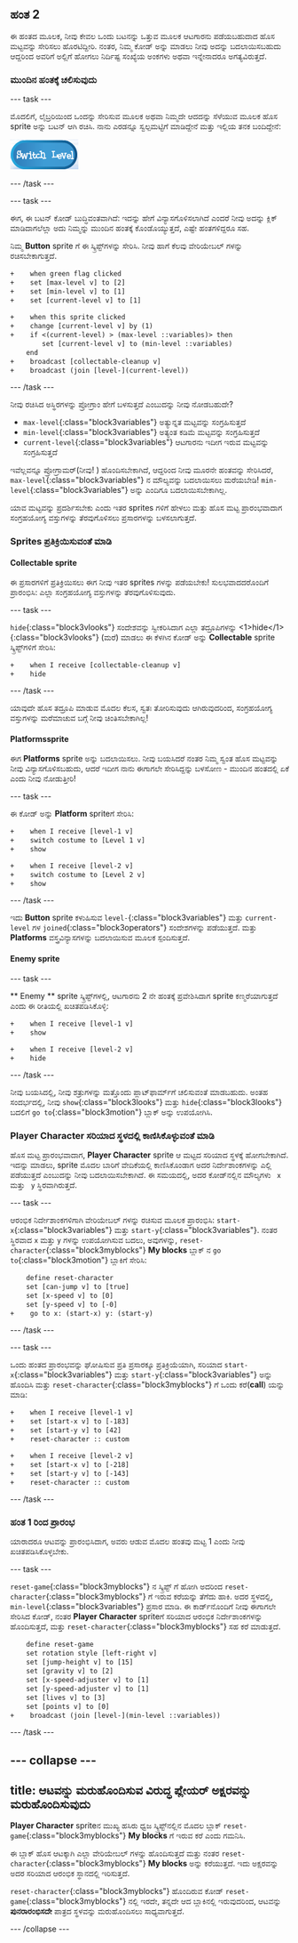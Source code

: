 ## ಹಂತ 2

ಈ ಹಂತದ ಮೂಲಕ, ನೀವು ಕೇವಲ ಒಂದು ಬಟನನ್ನು ಒತ್ತುವ ಮೂಲಕ ಆಟಗಾರನು ಪಡೆಯಬಹುದಾದ ಹೊಸ ಮಟ್ಟವನ್ನು ಸೇರಿಸಲು ಹೊರಟಿದ್ದೀರಿ. ನಂತರ, ನಿಮ್ಮ ಕೋಡ್ ಅನ್ನು ಮಾಡಲು ನೀವು ಅದನ್ನು ಬದಲಾಯಿಸಬಹುದು ಆದ್ದರಿಂದ ಅವರಿಗೆ ಅಲ್ಲಿಗೆ ಹೋಗಲು ನಿರ್ದಿಷ್ಟ ಸಂಖ್ಯೆಯ ಅಂಕಗಳು ಅಥವಾ ಇನ್ನೇನಾದರೂ ಅಗತ್ಯವಿರುತ್ತದೆ.

### ಮುಂದಿನ ಹಂತಕ್ಕೆ ಚಲಿಸುವುದು

\--- task \---

ಮೊದಲಿಗೆ, ಲೈಬ್ರರಿಯಿಂದ ಒಂದನ್ನು ಸೇರಿಸುವ ಮೂಲಕ ಅಥವಾ ನಿಮ್ಮದೇ ಆದದನ್ನು ಸೆಳೆಯುವ ಮೂಲಕ ಹೊಸ sprite ಅನ್ನು ಬಟನ್ ಆಗಿ ರಚಿಸಿ. ನಾನು ಎರಡನ್ನೂ ಸ್ವಲ್ಪಮಟ್ಟಿಗೆ ಮಾಡಿದ್ದೇನೆ ಮತ್ತು ಇಲ್ಲಿಯ ತನಕ ಬಂದಿದ್ದೇನೆ:

![The button sprite to switch levels](images/levelButton.png)

\--- /task \---

\--- task \---

ಈಗ, ಈ ಬಟನ್ ಕೋಡ್ ಬುದ್ಧಿವಂತವಾಗಿದೆ: ಇದನ್ನು ಹೇಗೆ ವಿನ್ಯಾಸಗೊಳಿಸಲಾಗಿದೆ ಎಂದರೆ ನೀವು ಅದನ್ನು ಕ್ಲಿಕ್ ಮಾಡಿದಾಗಲೆಲ್ಲಾ ಅದು ನಿಮ್ಮನ್ನು ಮುಂದಿನ ಹಂತಕ್ಕೆ ಕೊಂಡೊಯ್ಯುತ್ತದೆ, ಎಷ್ಟೇ ಹಂತಗಳಿದ್ದರೂ ಸಹ.

ನಿಮ್ಮ **Button** sprite ‌ಗೆ ಈ ಸ್ಕ್ರಿಪ್ಟ್‌ಗಳನ್ನು ಸೇರಿಸಿ. ನೀವು ಹಾಗೆ ಕೆಲವು ವೇರಿಯೇಬಲ್ ಗಳನ್ನು ರಚಿಸಬೇಕಾಗುತ್ತದೆ.

```blocks3
+    when green flag clicked
+    set [max-level v] to [2]
+    set [min-level v] to [1]
+    set [current-level v] to [1]
```

```blocks3
+    when this sprite clicked
+    change [current-level v] by (1)
+    if <(current-level) > (max-level ::variables)> then
        set [current-level v] to (min-level ::variables)
    end
+    broadcast [collectable-cleanup v]
+    broadcast (join [level-](current-level))
```

\--- /task \---

ನೀವು ರಚಿಸಿದ ಅಸ್ಥಿರಗಳನ್ನು ಪ್ರೋಗ್ರಾಂ ಹೇಗೆ ಬಳಸುತ್ತದೆ ಎಂಬುದನ್ನು ನೀವು ನೋಡಬಹುದೇ?

+ `max-level`{:class="block3variables"} ಅತ್ಯುನ್ನತ ಮಟ್ಟವನ್ನು ಸಂಗ್ರಹಿಸುತ್ತದೆ
+ `min-level`{:class="block3variables"} ಅತ್ಯಂತ ಕಡಿಮೆ ಮಟ್ಟವನ್ನು ಸಂಗ್ರಹಿಸುತ್ತದೆ
+ `current-level`{:class="block3variables"} ಆಟಗಾರನು ಇದೀಗ ಇರುವ ಮಟ್ಟವನ್ನು ಸಂಗ್ರಹಿಸುತ್ತದೆ

ಇವೆಲ್ಲವನ್ನೂ ಪ್ರೋಗ್ರಾಮರ್\(ನೀವು! \) ಹೊಂದಿಸಬೇಕಾಗಿದೆ, ಆದ್ದರಿಂದ ನೀವು ಮೂರನೇ ಹಂತವನ್ನು ಸೇರಿಸಿದರೆ, `max-level`{:class="block3variables"} ನ ಮೌಲ್ಯವನ್ನು ಬದಲಾಯಿಸಲು ಮರೆಯಬೇಡಿ! `min-level`{:class="block3variables"} ಅನ್ನು ಎಂದಿಗೂ ಬದಲಾಯಿಸಬೇಕಾಗಿಲ್ಲ.

ಯಾವ ಮಟ್ಟವನ್ನು ಪ್ರದರ್ಶಿಸಬೇಕು ಎಂದು ಇತರ sprites‌ ಗಳಿಗೆ ಹೇಳಲು ಮತ್ತು ಹೊಸ ಮಟ್ಟ ಪ್ರಾರಂಭವಾದಾಗ ಸಂಗ್ರಹಯೋಗ್ಯ ವಸ್ತುಗಳನ್ನು ತೆರವುಗೊಳಿಸಲು ಪ್ರಸಾರಗಳನ್ನು ಬಳಸಲಾಗುತ್ತದೆ.

### Sprites ಪ್ರತಿಕ್ರಿಯಿಸುವಂತೆ ಮಾಡಿ

#### **Collectable** sprite

ಈ ಪ್ರಸಾರಗಳಿಗೆ ಪ್ರತಿಕ್ರಿಯಿಸಲು ಈಗ ನೀವು ಇತರ sprites ‌ಗಳನ್ನು ಪಡೆಯಬೇಕು! ಸುಲಭವಾದದರೊಂದಿಗೆ ಪ್ರಾರಂಭಿಸಿ: ಎಲ್ಲಾ ಸಂಗ್ರಹಯೋಗ್ಯ ವಸ್ತುಗಳನ್ನು ತೆರವುಗೊಳಿಸುವುದು.

\--- task \---

`hide`{:class="block3vlooks"} ಸಂದೇಶವನ್ನು ಸ್ವೀಕರಿಸಿದಾಗ ಎಲ್ಲಾ ತದ್ರೂಪಿಗಳನ್ನು <1>hide</1>{:class="block3vlooks"} (ಮರೆ) ಮಾಡಲು ಈ ಕೆಳಗಿನ ಕೋಡ್ ಅನ್ನು **Collectable** sprite ಸ್ಕ್ರಿಪ್ಟ್‌ಗಳಿಗೆ ಸೇರಿಸಿ:

```blocks3
+    when I receive [collectable-cleanup v]
+    hide
```

\--- /task \---

ಯಾವುದೇ ಹೊಸ ತದ್ರೂಪಿ ಮಾಡುವ ಮೊದಲ ಕೆಲಸ, ಸ್ವತಃ ತೋರಿಸುವುದು ಆಗಿರುವುದರಿಂದ, ಸಂಗ್ರಹಯೋಗ್ಯ ವಸ್ತುಗಳನ್ನು ಮರೆಮಾಚುವ ಬಗ್ಗೆ ನೀವು ಚಿಂತಿಸಬೇಕಾಗಿಲ್ಲ!

#### **Platforms**sprite

ಈಗ **Platforms** sprite ಅನ್ನು ಬದಲಾಯಿಸಲು. ನೀವು ಬಯಸಿದರೆ ನಂತರ ನಿಮ್ಮ ಸ್ವಂತ ಹೊಸ ಮಟ್ಟವನ್ನು ನೀವು ವಿನ್ಯಾಸಗೊಳಿಸಬಹುದು, ಆದರೆ ಇದೀಗ ನಾನು ಈಗಾಗಲೇ ಸೇರಿಸಿದ್ದನ್ನು ಬಳಸೋಣ - ಮುಂದಿನ ಹಂತದಲ್ಲಿ ಏಕೆ ಎಂದು ನೀವು ನೋಡುತ್ತೀರಿ!

\--- task \---

ಈ ಕೋಡ್ ಅನ್ನು **Platform** spriteಗೆ ಸೇರಿಸಿ:

```blocks3
+    when I receive [level-1 v]
+    switch costume to [Level 1 v]
+    show
```

```blocks3
+    when I receive [level-2 v]
+    switch costume to [Level 2 v]
+    show
```

\--- /task \---

ಇದು **Button** sprite ಕಳುಹಿಸುವ `level-`{:class="block3variables"} ಮತ್ತು `current-level` ಗಳ `joined`{:class="block3operators"} ಸಂದೇಶಗಳನ್ನು ಪಡೆಯುತ್ತದೆ. ಮತ್ತು **Platforms** ವಸ್ತ್ರವಿನ್ಯಾಸಗಳನ್ನು ಬದಲಾಯಿಸುವ ಮೂಲಕ ಸ್ಪಂದಿಸುತ್ತದೆ.

#### **Enemy** sprite

\--- task \---

** Enemy ** sprite ಸ್ಕ್ರಿಪ್ಟ್‌ಗಳಲ್ಲಿ, ಆಟಗಾರನು 2 ನೇ ಹಂತಕ್ಕೆ ಪ್ರವೇಶಿಸಿದಾಗ sprite ಕಣ್ಮರೆಯಾಗುತ್ತದೆ ಎಂದು ಈ ರೀತಿಯಲ್ಲಿ ಖಚಿತಪಡಿಸಿಕೊಳ್ಳಿ:

```blocks3
+    when I receive [level-1 v]
+    show
```

```blocks3
+    when I receive [level-2 v]
+    hide
```

\--- /task \---

ನೀವು ಬಯಸಿದಲ್ಲಿ, ನೀವು ಶತ್ರುಗಳನ್ನು ಮತ್ತೊಂದು ಪ್ಲಾಟ್‌ಫಾರ್ಮ್‌ಗೆ ಚಲಿಸುವಂತೆ ಮಾಡಬಹುದು. ಅಂತಹ ಸಂದರ್ಭದಲ್ಲಿ, ನೀವು `show`{:class="block3looks"} ಮತ್ತು `hide`{:class="block3looks"} ಬದಲಿಗೆ `go to`{:class="block3motion"} ಬ್ಲಾಕ್ ಅನ್ನು ಉಪಯೋಗಿಸಿ.

### **Player Character** ಸರಿಯಾದ ಸ್ಥಳದಲ್ಲಿ ಕಾಣಿಸಿಕೊಳ್ಳುವಂತೆ ಮಾಡಿ

ಹೊಸ ಮಟ್ಟ ಪ್ರಾರಂಭವಾದಾಗ, **Player Character** sprite ಆ ಮಟ್ಟದ ಸರಿಯಾದ ಸ್ಥಳಕ್ಕೆ ಹೋಗಬೇಕಾಗಿದೆ. ಇದನ್ನು ಮಾಡಲು, sprite ಮೊದಲ ಬಾರಿಗೆ ವೇದಿಕೆಯಲ್ಲಿ ಕಾಣಿಸಿಕೊಂಡಾಗ ಅದರ ನಿರ್ದೇಶಾಂಕಗಳನ್ನು ಎಲ್ಲಿ ಪಡೆಯುತ್ತದೆ ಎಂಬುದನ್ನು ನೀವು ಬದಲಾಯಿಸಬೇಕಾಗಿದೆ. ಈ ಸಮಯದಲ್ಲಿ, ಅದರ ಕೋಡ್‌ನಲ್ಲಿನ ಮೌಲ್ಯಗಳು ` x` ಮತ್ತು ` y` ಸ್ಥಿರವಾಗಿರುತ್ತದೆ.

\--- task \---

ಆರಂಭಿಕ ನಿರ್ದೇಶಾಂಕಗಳಿಗಾಗಿ ವೇರಿಯೇಬಲ್ ಗಳನ್ನು ರಚಿಸುವ ಮೂಲಕ ಪ್ರಾರಂಭಿಸಿ: `start-x`{:class="block3variables"} ಮತ್ತು `start-y`{:class="block3variables"}. ನಂತರ ಸ್ಥಿರವಾದ `x` ಮತ್ತು `y` ಗಳನ್ನು ಉಪಯೋಗಿಸುವ ಬದಲು, ಅವುಗಳನ್ನು, `reset-character`{:class="block3myblocks"} **My blocks** ಬ್ಲಾಕ್ ನ `go to`{:class="block3motion"} ಬ್ಲಾಕಿಗೆ ಸೇರಿಸಿ:

```blocks3
    define reset-character
    set [can-jump v] to [true]
    set [x-speed v] to [0]
    set [y-speed v] to [-0]
+    go to x: (start-x) y: (start-y)
```

\--- /task \---

\--- task \---

ಒಂದು ಹಂತದ ಪ್ರಾರಂಭವನ್ನು ಘೋಷಿಸುವ ಪ್ರತಿ ಪ್ರಸಾರಕ್ಕೂ ಪ್ರತಿಕ್ರಿಯೆಯಾಗಿ, ಸರಿಯಾದ `start-x`{:class="block3variables"} ಮತ್ತು `start-y`{:class="block3variables"} ಅನ್ನು ಹೊಂದಿಸಿ ಮತ್ತು `reset-character`{:class="block3myblocks"} ಗೆ ಒಂದು ಕರೆ\(**call**\) ಯನ್ನು ಮಾಡಿ:

```blocks3
+    when I receive [level-1 v]
+    set [start-x v] to [-183]
+    set [start-y v] to [42]
+    reset-character :: custom
```

```blocks3
+    when I receive [level-2 v]
+    set [start-x v] to [-218]
+    set [start-y v] to [-143]
+    reset-character :: custom
```

\--- /task \---

### ಹಂತ 1 ರಿಂದ ಪ್ರಾರಂಭ

ಯಾರಾದರೂ ಆಟವನ್ನು ಪ್ರಾರಂಭಿಸಿದಾಗ, ಅವರು ಆಡುವ ಮೊದಲ ಹಂತವು ಮಟ್ಟ 1 ಎಂದು ನೀವು ಖಚಿತಪಡಿಸಿಕೊಳ್ಳಬೇಕು.

\--- task \---

`reset-game`{:class="block3myblocks"} ನ ಸ್ಕ್ರಿಪ್ಟ್ ಗೆ ಹೋಗಿ ಅದರಿಂದ `reset-character`{:class="block3myblocks"} ಗೆ ಇರುವ ಕರೆಯನ್ನು ತೆಗೆದು ಹಾಕಿ. ಅದರ ಸ್ಥಳದಲ್ಲಿ, `min-level`{:class="block3variables"} ಪ್ರಸಾರ ಮಾಡಿ. ಈ ಕಾರ್ಡ್‌ನೊಂದಿಗೆ ನೀವು ಈಗಾಗಲೇ ಸೇರಿಸಿದ ಕೋಡ್, ನಂತರ **Player Character** spriteಗೆ ಸರಿಯಾದ ಆರಂಭಿಕ ನಿರ್ದೇಶಾಂಕಗಳನ್ನು ಹೊಂದಿಸುತ್ತದೆ, ಮತ್ತು `reset-character`{:class="block3myblocks"} ಸಹ ಕರೆ ಮಾಡುತ್ತದೆ.

```blocks3
    define reset-game
    set rotation style [left-right v]
    set [jump-height v] to [15]
    set [gravity v] to [2]
    set [x-speed-adjuster v] to [1]
    set [y-speed-adjuster v] to [1]
    set [lives v] to [3]
    set [points v] to [0]
+    broadcast (join [level-](min-level ::variables))
```

\--- /task \---

## \--- collapse \---

## title: ಆಟವನ್ನು ಮರುಹೊಂದಿಸುವ ವಿರುದ್ಧ ಪ್ಲೇಯರ್ ಅಕ್ಷರವನ್ನು ಮರುಹೊಂದಿಸುವುದು

**Player Character** sprite‌ನ ಮುಖ್ಯ ಹಸಿರು ಧ್ವಜ ಸ್ಕ್ರಿಪ್ಟ್‌ನಲ್ಲಿನ ಮೊದಲ ಬ್ಲಾಕ್ `reset-game`{:class="block3myblocks"} **My blocks** ಗೆ ಇರುವ ಕರೆ ಎಂದು ಗಮನಿಸಿ.

ಈ ಬ್ಲಾಕ್ ಹೊಸ ಆಟಕ್ಕಾಗಿ ಎಲ್ಲಾ ವೇರಿಯೇಬಲ್ ಗಳನ್ನು ಹೊಂದಿಸುತ್ತದೆ ಮತ್ತು ನಂತರ `reset-character`{:class="block3myblocks"} **My blocks** ಅನ್ನು ಕರೆಯುತ್ತದೆ. ಇದು ಅಕ್ಷರವನ್ನು ಅದರ ಸರಿಯಾದ ಆರಂಭಿಕ ಸ್ಥಾನದಲ್ಲಿ ಇರಿಸುತ್ತದೆ.

`reset-character`{:class="block3myblocks"} ಹೊಂದಿರುವ ಕೋಡ್ `reset-game`{:class="block3myblocks"} ನಲ್ಲಿ ಇರದೇ, ತನ್ನದೇ ಆದ ಬ್ಲಾಕಿನಲ್ಲಿ ಇರುವುದರಿಂದ, ಆಟವನ್ನು **ಪುನರಾರಂಭಿಸದೇ** ಪಾತ್ರದ ಸ್ಥಳವನ್ನು ಮರುಹೊಂದಿಸಲು ಸಾಧ್ಯವಾಗುತ್ತದೆ.

\--- /collapse \---
